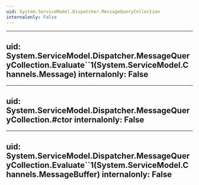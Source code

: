 ```yaml
---
uid: System.ServiceModel.Dispatcher.MessageQueryCollection
internalonly: False
---
```


---
uid: System.ServiceModel.Dispatcher.MessageQueryCollection.Evaluate``1(System.ServiceModel.Channels.Message)
internalonly: False
---

---
uid: System.ServiceModel.Dispatcher.MessageQueryCollection.#ctor
internalonly: False
---

---
uid: System.ServiceModel.Dispatcher.MessageQueryCollection.Evaluate``1(System.ServiceModel.Channels.MessageBuffer)
internalonly: False
---
